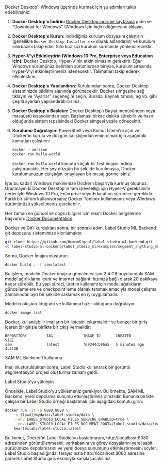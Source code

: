 Docker Desktop'ı Windows üzerinde kurmak için şu adımları takip edebilirsiniz:

1. **Docker Desktop'u İndirin:**
   [Docker Desktop indirme sayfasına](https://www.docker.com/products/docker-desktop) gidin ve "Download for Windows" (Windows İçin İndir) düğmesine tıklayın.

2. **Docker Desktop'u Kurun:**
   İndirdiğiniz kurulum dosyasını çalıştırın (genellikle `Docker Desktop Installer.exe` olarak adlandırılır) ve kurulum sihirbazını takip edin. Sihirbaz sizi kurulum sürecinde yönlendirecektir.

3. **Hyper-V'yi Etkinleştirin (Windows 10 Pro, Enterprise veya Education için):**
   Docker Desktop, Hyper-V'nin etkin olmasını gerektirir. Eğer Windows sürümünüz belirtilen sürümlerden biriyse, kurulum sırasında Hyper-V'yi etkinleştirmeniz istenecektir. Talimatları takip ederek etkinleştirin.

4. **Docker Desktop'u Yapılandırın:**
   Kurulumdan sonra, Docker Desktop sisteminizde bildirim alanında görünecektir. Docker simgesine sağ tıklayın ve "Ayarlar" seçeneğini seçin. Burada, kaynak tahsisi, ağ vb. gibi çeşitli ayarları yapılandırabilirsiniz.

5. **Docker Desktop'u Başlatın:**
   Docker Desktop'ı Başlat menüsünden veya masaüstü kısayolundan açın. Başlaması birkaç dakika sürebilir ve hazır olduğunda sistem tepsisindeki Docker simgesi yeşile dönecektir.

6. **Kurulumu Doğrulayın:**
   PowerShell veya Komut İstemi'ni açın ve Docker'ın kurulu ve düzgün çalıştığından emin olmak için aşağıdaki komutları çalıştırın:
   ```powershell
   docker --version
   docker run hello-world
   ```

   `docker run hello-world` komutu küçük bir test imajını indirip çalıştıracaktır. Her şey düzgün bir şekilde kurulmuşsa, Docker kurulumunuzun çalıştığını onaylayan bir mesaj görmelisiniz.

İşte bu kadar! Windows makinenize Docker'ı başarıyla kurmuş oldunuz. Unutmayın ki Docker Desktop'ın tam işlevselliği için Hyper-V gereksinimi nedeniyle Windows 10 Pro, Enterprise veya Education sürümleri gereklidir. Farklı bir sürüm kullanıyorsanız Docker Toolbox kullanmanız veya Windows sürümünüzü yükseltmeniz gerekebilir.

Her zaman en güncel ve doğru bilgiler için resmi Docker belgelerine başvurun: [Docker Documentation](https://docs.docker.com/desktop/install/windows-install/).





Docker ve Git'i kurduktan sonra, bir sonraki adım, Label Studio ML Backend git deposunu sistemimize klonlamaktır.

```bash
git clone https://github.com/HumanSignal/label-studio-ml-backend.git
cd label-studio-ml-backend/label_studio_ml/examples/segment_anything_model
```

Sonra, Docker İmajını oluşturun.

```bash
docker build . -t sam:latest
```

Bu işlem, modelin Docker imajına gömülmesi için 2.4 GB boyutundaki SAM model ağırlıklarını içerir ve internet bağlantı hızınıza bağlı olarak 20 dakikaya kadar sürebilir. Bu yapı süreci, üretim kullanımı için model ağırlıklarını güncellemelere ve checkpoint'leme olanak tanımak amacıyla model çalışma zamanından ayrı bir şekilde saklamak en iyi uygulamadır.

Modelin oluşturulduğunu ve kullanıma hazır olduğunu doğrulayın.

```bash
docker image list
```

Docker, kullanılabilir imajların bir listesini çıkarmalıdır ve benzer bir giriş içeren bir girişle birlikte bir çıkış vermelidir:

```
REPOSITORY         TAG              IMAGE ID       CREATED         SIZE
sam                latest           f69344cb96a5   5 minutes ago   4.61GB
```

SAM ML Backend'i kullanma

İmaj oluşturulduktan sonra, Label Studio kullanarak bir görüntü segmentasyon projesi oluşturma zamanı geldi.

Label Studio'yu yükleyin

Öncelikle, Label Studio'yu yüklemeniz gerekiyor. Bu örnekte, SAM ML Backend, yerel depolama sunumu etkinleştirilmiş olmalıdır. Bununla birlikte çalışan bir Label Studio örneği başlatmak için aşağıdaki komutu girin:

```bash
docker run -it -p 8080:8080 \
    -v $(pwd)/mydata:/label-studio/data \
    --env LABEL_STUDIO_LOCAL_FILES_SERVING_ENABLED=true \
    --env LABEL_STUDIO_LOCAL_FILES_DOCUMENT_ROOT=/label-studio/data/images \
    heartexlabs/label-studio:latest
```

Bu komut, Docker'ın Label Studio'yu başlatmasını, http://localhost:8080 adresinden görüntülenmesini, veritabanını ve görev dosyalarını yerel sabit sürücünüze depolamasını ve yerel dosya sunumunu etkinleştirmesini söyler. Label Studio başladığında, tarayıcınızla http://localhost:8080 adresine giderek Label Studio giriş ekranıyla karşılaşacaksınız.
